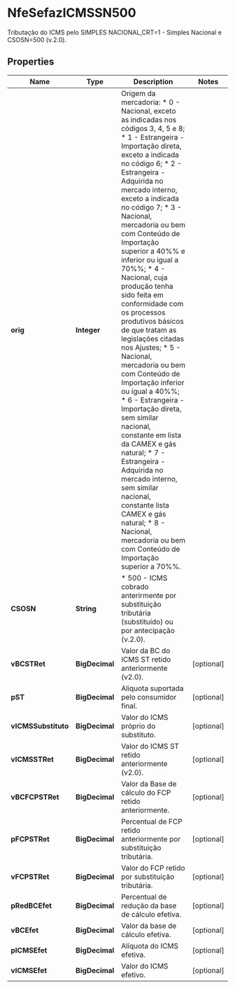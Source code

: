 

# NfeSefazICMSSN500

Tributação do ICMS pelo SIMPLES NACIONAL,CRT=1 - Simples Nacional e CSOSN=500 (v.2.0).

## Properties

| Name | Type | Description | Notes |
|------------ | ------------- | ------------- | -------------|
|**orig** | **Integer** | Origem da mercadoria:  * 0 - Nacional, exceto as indicadas nos códigos 3, 4, 5 e 8;  * 1 - Estrangeira - Importação direta, exceto a indicada no código 6;  * 2 - Estrangeira - Adquirida no mercado interno, exceto a indicada no código 7;  * 3 - Nacional, mercadoria ou bem com Conteúdo de Importação superior a 40%% e inferior ou igual a 70%%;  * 4 - Nacional, cuja produção tenha sido feita em conformidade com os processos produtivos básicos de que tratam as legislações citadas nos Ajustes;  * 5 - Nacional, mercadoria ou bem com Conteúdo de Importação inferior ou igual a 40%%;  * 6 - Estrangeira - Importação direta, sem similar nacional, constante em lista da CAMEX e gás natural;  * 7 - Estrangeira - Adquirida no mercado interno, sem similar nacional, constante lista CAMEX e gás natural;  * 8 - Nacional, mercadoria ou bem com Conteúdo de Importação superior a 70%%. |  |
|**CSOSN** | **String** | * 500 - ICMS cobrado anterirmente por substituição tributária (substituído) ou por antecipação  (v.2.0). |  |
|**vBCSTRet** | **BigDecimal** | Valor da BC do ICMS ST retido anteriormente (v2.0). |  [optional] |
|**pST** | **BigDecimal** | Aliquota suportada pelo consumidor final. |  [optional] |
|**vICMSSubstituto** | **BigDecimal** | Valor do ICMS próprio do substituto. |  [optional] |
|**vICMSSTRet** | **BigDecimal** | Valor do ICMS ST retido anteriormente  (v2.0). |  [optional] |
|**vBCFCPSTRet** | **BigDecimal** | Valor da Base de cálculo do FCP retido anteriormente. |  [optional] |
|**pFCPSTRet** | **BigDecimal** | Percentual de FCP retido anteriormente por substituição tributária. |  [optional] |
|**vFCPSTRet** | **BigDecimal** | Valor do FCP retido por substituição tributária. |  [optional] |
|**pRedBCEfet** | **BigDecimal** | Percentual de redução da base de cálculo efetiva. |  [optional] |
|**vBCEfet** | **BigDecimal** | Valor da base de cálculo efetiva. |  [optional] |
|**pICMSEfet** | **BigDecimal** | Alíquota do ICMS efetiva. |  [optional] |
|**vICMSEfet** | **BigDecimal** | Valor do ICMS efetivo. |  [optional] |




